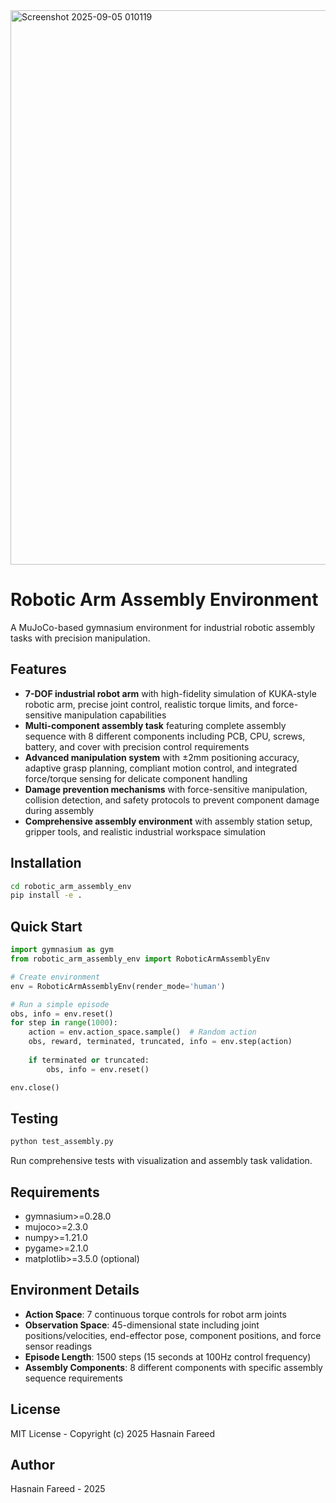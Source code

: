 
<img width="1730" height="887" alt="Screenshot 2025-09-05 010119" src="https://github.com/user-attachments/assets/d2661b0c-08e3-4a62-a3e6-446112baf761" />



# Robotic Arm Assembly Environment

A MuJoCo-based gymnasium environment for industrial robotic assembly tasks with precision manipulation.

## Features

- **7-DOF industrial robot arm** with high-fidelity simulation of KUKA-style robotic arm, precise joint control, realistic torque limits, and force-sensitive manipulation capabilities
- **Multi-component assembly task** featuring complete assembly sequence with 8 different components including PCB, CPU, screws, battery, and cover with precision control requirements
- **Advanced manipulation system** with ±2mm positioning accuracy, adaptive grasp planning, compliant motion control, and integrated force/torque sensing for delicate component handling
- **Damage prevention mechanisms** with force-sensitive manipulation, collision detection, and safety protocols to prevent component damage during assembly
- **Comprehensive assembly environment** with assembly station setup, gripper tools, and realistic industrial workspace simulation

## Installation

```bash
cd robotic_arm_assembly_env
pip install -e .
```

## Quick Start

```python
import gymnasium as gym
from robotic_arm_assembly_env import RoboticArmAssemblyEnv

# Create environment
env = RoboticArmAssemblyEnv(render_mode='human')

# Run a simple episode
obs, info = env.reset()
for step in range(1000):
    action = env.action_space.sample()  # Random action
    obs, reward, terminated, truncated, info = env.step(action)
    
    if terminated or truncated:
        obs, info = env.reset()

env.close()
```

## Testing

```bash
python test_assembly.py
```

Run comprehensive tests with visualization and assembly task validation.

## Requirements

- gymnasium>=0.28.0
- mujoco>=2.3.0
- numpy>=1.21.0
- pygame>=2.1.0
- matplotlib>=3.5.0 (optional)

## Environment Details

- **Action Space**: 7 continuous torque controls for robot arm joints
- **Observation Space**: 45-dimensional state including joint positions/velocities, end-effector pose, component positions, and force sensor readings
- **Episode Length**: 1500 steps (15 seconds at 100Hz control frequency)
- **Assembly Components**: 8 different components with specific assembly sequence requirements

## License

MIT License - Copyright (c) 2025 Hasnain Fareed

## Author

Hasnain Fareed - 2025
